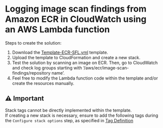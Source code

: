 # Logging image scan findings from Amazon ECR in CloudWatch using an AWS Lambda function

Steps to create the solution:

1. Download the [Template-ECR-SFL.yml](Template-ECR-SFL.yml) template.
2. Upload the template to CloudFormation and create a new stack.
3. Test the solution by scanning an image on ECR. Then, go to CloudWatch and check log groups starting with ‘/aws/ecr/image-scan-findings/repository name’.
4. Feel free to modify the Lambda function code within the template and/or create the resources manually.

## ⚠️ Important 
Stack tags cannot be directly implemented within the template. \
If creating a new stack is necessary, ensure to add the following tags during the `Configure stack options` step, as specified in [Tag Definition](https://knowledge-vault.studyportals.xyz/manuals/aws/tagging-policy.html#tag-definitions)